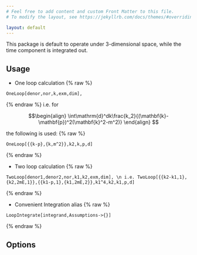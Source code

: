 ```yaml
---
# Feel free to add content and custom Front Matter to this file.
# To modify the layout, see https://jekyllrb.com/docs/themes/#overriding-theme-defaults

layout: default
---
```

<!-- # Loop2, A Mathematica Package for Textbook-Level Loop Calculation -->
This package is default to operate under 3-dimensional space, while the time component is integrated out. 
## Usage
- One loop calculation
{% raw %}
```
OneLoop[denor,nor,k,exm,dim], 
```
{% endraw %}
i.e. for

$$\begin{align}
\int\mathrm{d}^dk\frac{k_2}{(\mathbf{k}-\mathbf{p})^2(\mathbf{k}^2-m^2)}
\end{align}
$$

the following is used:
{% raw %}
```
OneLoop[{{k-p},{k,m^2}},k2,k,p,d]
```
{% endraw %}
- Two loop calculation
{% raw %}
```
TwoLoop[denor1,denor2,nor,k1,k2,exm,dim], \n i.e. TwoLoop[{{k2-k1,1},{k2,2mE,1}},{{k1-p,1},{k1,2mE,2}},k1^4,k2,k1,p,d]
```
{% endraw %}
- Convenient Integration alias
{% raw %}
```
LoopIntegrate[integrand,Assumptions->{}]
```
{% endraw %}

## Options
